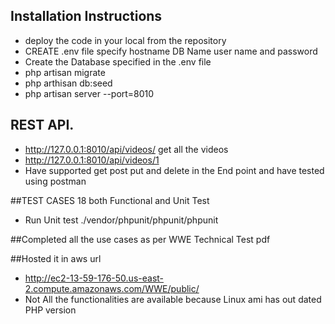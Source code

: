

## Installation Instructions

- deploy the code in your local from the repository
- CREATE .env file specify hostname DB Name user name and password
- Create the Database specified in the .env file
- php artisan migrate
- php arthisan db:seed
- php artisan server --port=8010


## REST API. 
 - http://127.0.0.1:8010/api/videos/ get all the videos
 - http://127.0.0.1:8010/api/videos/1
 - Have supported get post put and delete in the End point and have tested using postman

##TEST CASES 18 both Functional and Unit Test
 - Run Unit test  ./vendor/phpunit/phpunit/phpunit

##Completed all the use cases as per WWE Technical Test pdf

##Hosted it in aws url
 - http://ec2-13-59-176-50.us-east-2.compute.amazonaws.com/WWE/public/
 - Not All the functionalities are available because Linux ami has out dated PHP version
